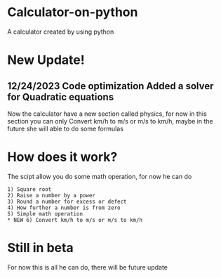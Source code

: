# Calculator-on-python
A calculator created by using python
# New Update!
12/24/2023
Code optimization
Added a solver for Quadratic equations
-----------------------------------------------------------------------------------------------------------------------
Now the calculator have a new section called physics, for now in this section you can only Convert km/h to m/s or m/s to km/h,
maybe in the future she will able to do some formulas
# How does it work?
The scipt allow you do some math operation, for now he can do
```
1) Square root
2) Raise a number by a power
3) Round a number for excess or defect
4) How further a number is from zero
5) Simple math operation
* NEW 6) Convert km/h to m/s or m/s to km/h
```
# Still in beta
For now this is all he can do, there will be future update 
